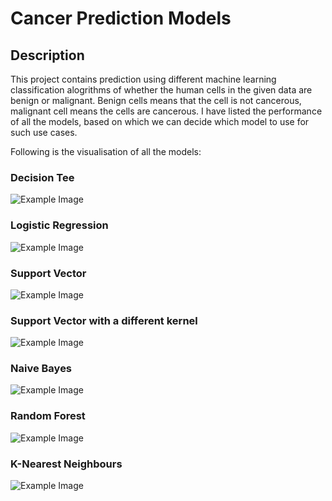 # Cancer Prediction Models

## Description
This project contains prediction using different machine learning classification alogrithms of whether the human cells in the given data are benign or malignant. 
Benign cells means that the cell is not cancerous, malignant cell means the cells are cancerous.
I have listed the performance of all the models, based on which we can decide which model to use for such use cases.

Following is the visualisation of all the models:

### Decision Tee
![Example Image](PlotImages/DecisionTree.png)

### Logistic Regression
![Example Image](PlotImages/logisticregression.png)


### Support Vector
![Example Image](PlotImages/supportvector.png)


### Support Vector with a different kernel
![Example Image](PlotImages/kernelsvm.png)


### Naive Bayes
![Example Image](PlotImages/naivebayes.png)


### Random Forest
![Example Image](PlotImages/DecisionTree.png)


### K-Nearest Neighbours
![Example Image](PlotImages/knearest.png)



